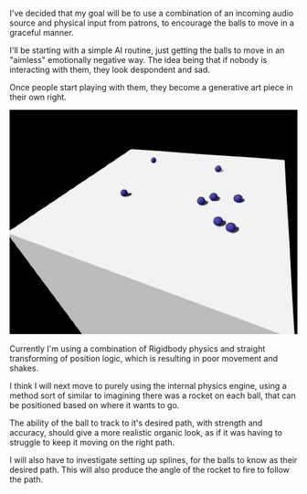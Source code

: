 I've decided that my goal will be to use a combination of an incoming audio source and physical input from patrons, to encourage the balls to move in a graceful manner.

I'll be starting with a simple AI routine, just getting the balls to move in an "aimless" emotionally negative way. The idea being that if nobody is interacting with them, they look despondent and sad.

Once people start playing with them, they become a generative art piece in their own right.

![Balls-initial](../project_images/Balls-initial.png?raw=true "Balls-initial")

Currently I'm using a combination of Rigidbody physics and straight transforming of position logic, which is resulting in poor movement and shakes.

I think I will next move to purely using the internal physics engine, using a method sort of similar to imagining there was a rocket on each ball, that can be positioned based on where it wants to go.

The ability of the ball to track to it's desired path, with strength and accuracy, should give a more realistic organic look, as if it was having to struggle to keep it moving on the right path.

I will also have to investigate setting up splines, for the balls to know as their desired path. This will also produce the angle of the rocket to fire to follow the path.


